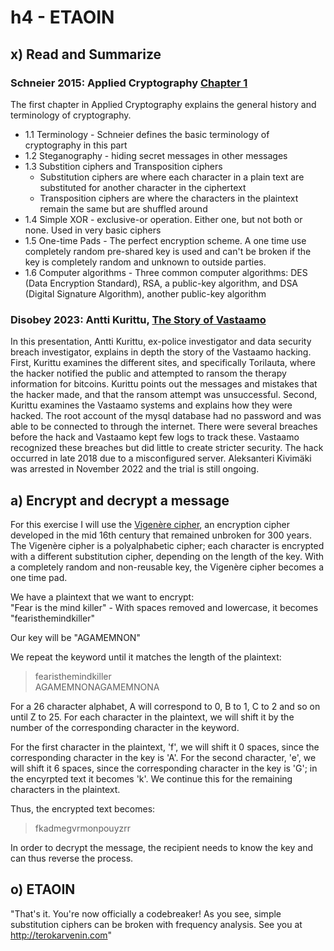 # h4 - ETAOIN
## x) Read and Summarize
### Schneier 2015: Applied Cryptography [Chapter 1](https://learning.oreilly.com/library/view/applied-cryptography-protocols/9781119096726/08_chap01.html#chap01-sec006)
The first chapter in Applied Cryptography explains the general history and terminology of cryptography.
-  1.1 Terminology - Schneier defines the basic terminology of cryptography in this part
-  1.2 Steganography - hiding secret messages in other messages
-  1.3 Substition ciphers and Transposition ciphers
   - Substitution ciphers are where each character in a plain text are substituted for another character in the ciphertext
   - Transposition ciphers are where the characters in the plaintext remain the same but are shuffled around
-  1.4 Simple XOR - exclusive-or operation.  Either one, but not both or none.  Used in very basic ciphers
-  1.5 One-time Pads - The perfect encryption scheme.  A one time use completely random pre-shared key is used and can't be broken if the key is completely random and unknown to outside parties.
-  1.6 Computer algorithms - Three common computer algorithms: DES (Data Encryption Standard), RSA, a public-key algorithm, and DSA (Digital Signature Algorithm), another public-key algorithm

### Disobey 2023: Antti Kurittu, [The Story of Vastaamo](https://www.youtube.com/watch?v=9T8pJ5SdwOs&t=975s)
In this presentation, Antti Kurittu, ex-police investigator and data security breach investigator, explains in depth the story of the Vastaamo hacking.  First, Kurittu examines the different sites, and specifically Torilauta, where the hacker notified the public and attempted to ransom the therapy information for bitcoins.  Kurittu points out the messages and mistakes that the hacker made, and that the ransom attempt was unsuccessful.  Second, Kurittu examines the Vastaamo systems and explains how they were hacked.  The root account of the mysql database had no password and was able to be connected to through the internet.  There were several breaches before the hack and Vastaamo kept few logs to track these.  Vastaamo recognized these breaches but did little to create stricter security.  The hack occurred in late 2018 due to a misconfigured server.  Aleksanteri Kivimäki was arrested in November 2022 and the trial is still ongoing.

## a) Encrypt and decrypt a message
For this exercise I will use the [Vigenère cipher](https://en.wikipedia.org/wiki/Vigen%C3%A8re_cipher), an encryption cipher developed in the mid 16th century that remained unbroken for 300 years.  The Vigenère cipher is a polyalphabetic cipher; each character is encrypted with a different substitution cipher, depending on the length of the key.  With a completely random and non-reusable key, the Vigenère cipher becomes a one time pad.

We have a plaintext that we want to encrypt:  
"Fear is the mind killer" - With spaces removed and lowercase, it becomes "fearisthemindkiller" 

Our key will be "AGAMEMNON"  

We repeat the keyword until it matches the length of the plaintext:  
>fearisthemindkiller  
>AGAMEMNONAGAMEMNONA  

For a 26 character alphabet, A will correspond to 0, B to 1, C to 2 and so on until Z to 25.  For each character in the plaintext, we will shift it by the number of the corresponding character in the keyword.  

For the first character in the plaintext, 'f', we will shift it 0 spaces, since the corresponding character in the key is 'A'.  For the second character, 'e', we will shift it 6 spaces, since the corresponding character in the key is 'G'; in the encyrpted text it becomes 'k'.  We continue this for the remaining characters in the plaintext.  

Thus, the encrypted text becomes:  
>fkadmegvrmonpouyzrr

In order to decrypt the message, the recipient needs to know the key and can thus reverse the process.

## o) ETAOIN
"That's it.  You're now officially a codebreaker! As you see, simple substitution ciphers can be broken with frequency analysis.  See you at http://terokarvenin.com"
